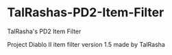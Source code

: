 # TalRashas-PD2-Item-Filter
TalRasha's PD2 Item Filter

Project Diablo II item filter version 1.5 made by TalRasha
